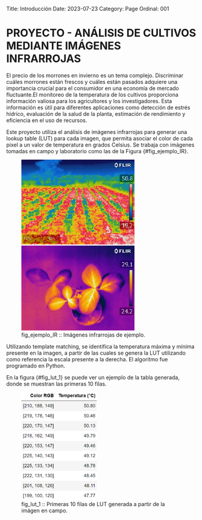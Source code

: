 Title: Introducción
Date: 2023-07-23
Category: Page
Ordinal: 001


# PROYECTO - ANÁLISIS DE CULTIVOS MEDIANTE IMÁGENES INFRARROJAS


El precio de los morrones en invierno es un tema complejo. Discriminar cuáles morrones están frescos y cuáles están pasados adquiere una importancia crucial para el consumidor en una economía de mercado fluctuante.El monitoreo de la temperatura de los cultivos proporciona información valiosa para los agricultores y los investigadores. Esta información es útil para diferentes aplicaciones como detección de estrés hídrico, evaluación de la salud de la planta, estimación de rendimiento y eficiencia en el uso de recursos.

Este proyecto utiliza el análisis de imágenes infrarrojas para generar una lookup table (LUT) para cada imagen, que permita asociar el color de cada pixel a un valor de temperatura en grados Celsius. Se trabaja con imágenes tomadas en campo y laboratorio como las de la Figura {#fig_ejemplo_IR}.

<figure>
  <img src="../images/image_1_IR.jpg" width="300">
  <img src="../images/image_2_IR.jpg" width="300">
  <figcaption>
  fig_ejemplo_IR :: Imágenes infrarrojas de ejemplo.
  </figcaption>
</figure>

Utilizando template matching, se identifica la temperatura máxima y mínima presente en la imagen, a partir de las cuales se genera la LUT utilizando como referencia la escala presente a la derecha. El algoritmo fue programado en Python. 

En la figura {#fig_lut_1} se puede ver un ejemplo de la tabla generada, donde se muestran las primeras 10 filas.

<figure>
  <img src="../images/lut_1.png" width="200">
  <figcaption>
  fig_lut_1 :: Primeras 10 filas de LUT generada a partir de la imágen en campo.
  </figcaption>
</figure>

